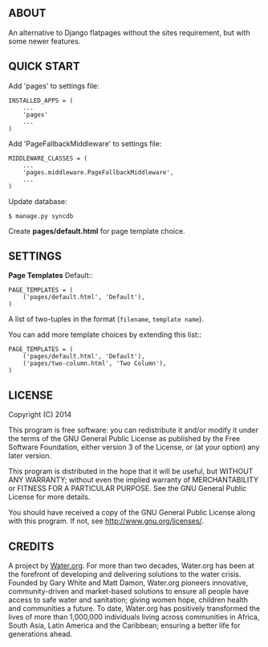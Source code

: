 ABOUT
-----
An alternative to Django flatpages without the sites requirement, but with 
some newer features.

QUICK START
-----------
Add 'pages' to settings file:

    INSTALLED_APPS = (
        ...
        'pages'
        ...
    )

Add 'PageFallbackMiddleware' to settings file:

    MIDDLEWARE_CLASSES = (
        ...
        'pages.middleware.PageFallbackMiddleware',
        ...
    )

Update database:

    $ manage.py syncdb

Create **pages/default.html** for page template choice.

SETTINGS
--------

**Page Templates** Default::

    PAGE_TEMPLATES = (
        ('pages/default.html', 'Default'),
    )

A list of two-tuples in the format (``filename``, ``template name``). 

You can add more template choices by extending this list::

    PAGE_TEMPLATES = (
        ('pages/default.html', 'Default'),
        ('pages/two-column.html', 'Two Column'),
    )

LICENSE
-------
Copyright (C) 2014

This program is free software: you can redistribute it and/or modify
it under the terms of the GNU General Public License as published by
the Free Software Foundation, either version 3 of the License, or
(at your option) any later version.

This program is distributed in the hope that it will be useful,
but WITHOUT ANY WARRANTY; without even the implied warranty of
MERCHANTABILITY or FITNESS FOR A PARTICULAR PURPOSE.  See the
GNU General Public License for more details.

You should have received a copy of the GNU General Public License
along with this program.  If not, see <http://www.gnu.org/licenses/>.

CREDITS
-------
A project by [Water.org](http://water.org/). For more than two decades,
Water.org has been at the forefront of developing and delivering solutions to
the water crisis. Founded by Gary White and Matt Damon, Water.org pioneers
innovative, community-driven and market-based solutions to ensure all people
have access to safe water and sanitation; giving women hope, children health
and communities a future. To date, Water.org has positively transformed the
lives of more than 1,000,000 individuals living across communities in Africa,
South Asia, Latin America and the Caribbean; ensuring a better life for
generations ahead.
